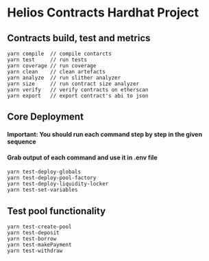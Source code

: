 # Helios Contracts Hardhat Project


## Contracts build, test and metrics

```shell
yarn compile  // compile contarcts
yarn test     // run tests
yarn coverage // run coverage
yarn clean    // clean artefacts
yarn analyze  // run slither analyzer
yarn size     // run contract size analyzer
yarn verify   // verify contracts on etherscan
yarn export   // export contract's abi to json
```

## Core Deployment

#### Important: You should run each command step by step in the given sequence
#### Grab output of each command and use it in .env file

```shell
yarn test-deploy-globals          
yarn test-deploy-pool-factory     
yarn test-deploy-liquidity-locker
yarn test-set-variables
```

## Test pool functionality

```shell
yarn test-create-pool
yarn test-deposit
yarn test-borrow
yarn test-makePayment
yarn test-withdraw
```
